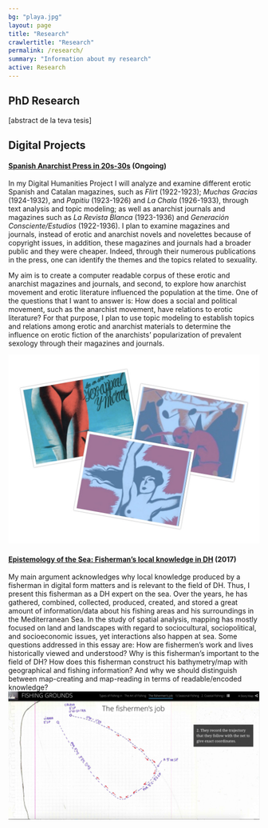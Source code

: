 ```yaml
---
bg: "playa.jpg"
layout: page
title: "Research"
crawlertitle: "Research"
permalink: /research/
summary: "Information about my research"
active: Research
---
```


## PhD Research 
[abstract de la teva tesis]


## Digital Projects

#### [Spanish Anarchist Press in 20s-30s](/research/Spanish_Press_Project/index.html) (Ongoing)

In my Digital Humanities Project I will analyze and examine different erotic Spanish and Catalan magazines, such as *Flirt* (1922-1923); *Muchas Gracias* (1924-1932), and *Papitiu* (1923-1926) and *La Chala* (1926-1933), through text analysis and topic modeling; as well as anarchist journals and magazines such as *La Revista Blanca* (1923-1936) and *Generación Consciente/Estudios* (1922-1936). I plan to examine magazines and journals, instead of erotic and anarchist novels and novelettes because of copyright issues, in addition, these magazines and journals had a broader public and they were cheaper. Indeed, through their numerous publications in the press, one can identify the themes and the topics related to sexuality.

My aim is to create a computer readable corpus of these erotic and anarchist magazines and journals, and second, to explore how anarchist movement and erotic literature influenced the population at the time. One of the questions that I want to answer is: How does a social and political movement, such as the anarchist movement, have relations to erotic literature? For that purpose, I plan to use topic modeling to establish topics and relations among erotic and anarchist materials to determine the influence on erotic fiction of the anarchists’ popularization of prevalent sexology through their magazines and journals. 

![Fishermans](/assets/images/collage.jpg "Collage")  

#### [Epistemology of the Sea: Fisherman’s local knowledge in DH](https://umiami.maps.arcgis.com/apps/Cascade/index.html?appid=6d28d3b47f584d9795457d281c019420) (2017)

My main argument acknowledges why local knowledge produced by a fisherman in digital form matters and is relevant to the field of DH. Thus, I present this fisherman as a DH expert on the sea. Over the years, he has gathered, combined, collected, produced, created, and stored a great amount of information/data about his fishing areas and his surroundings in the Mediterranean Sea. In the study of spatial analysis, mapping has mostly focused on land and landscapes with regard to sociocultural, sociopolitical, and socioeconomic issues, yet interactions also happen at sea. Some questions addressed in this essay are: How are fishermen’s work and lives historically viewed and understood? Why is this fisherman’s important to the field of DH? How does this fisherman construct his bathymetry/map with geographical and fishing information? And why we should distinguish between map-creating and map-reading in terms of readable/encoded knowledge?
![Fishermans](/assets/images/fisherman.png "Fisherman")



